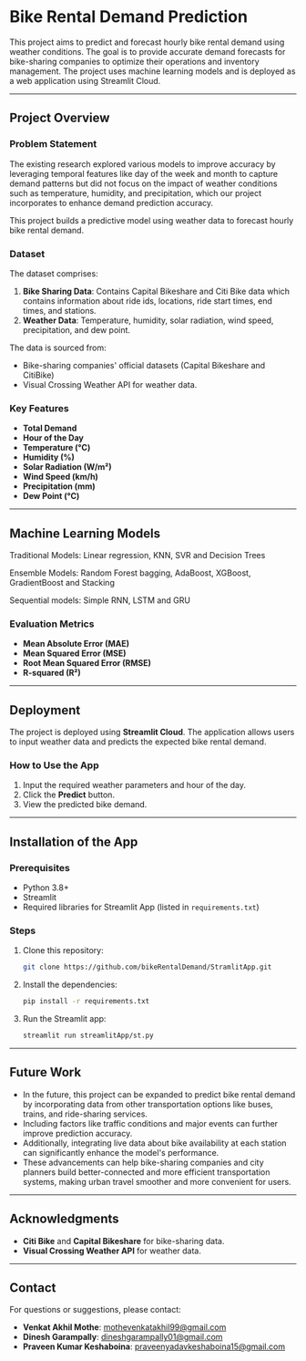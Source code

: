# Bike Rental Demand Prediction

This project aims to predict and forecast hourly bike rental demand using weather conditions. The goal is to provide accurate demand forecasts for bike-sharing companies to optimize their operations and inventory management. The project uses machine learning models and is deployed as a web application using Streamlit Cloud.

---

## Project Overview

### Problem Statement
The existing research explored various models to improve accuracy by leveraging temporal features like day of the week and month to capture demand patterns but did not focus on the impact of weather conditions such as temperature, humidity, and precipitation, which our project incorporates to enhance demand prediction accuracy.

This project builds a predictive model using weather data to forecast hourly bike rental demand.

### Dataset
The dataset comprises:
1. **Bike Sharing Data**: Contains Capital Bikeshare and Citi Bike data which contains information about ride ids, locations,  ride start times, end times, and stations.
2. **Weather Data**: Temperature, humidity, solar radiation, wind speed, precipitation, and dew point.

The data is sourced from:
- Bike-sharing companies' official datasets (Capital Bikeshare and CitiBike)
- Visual Crossing Weather API for weather data.

### Key Features
- **Total Demand**
- **Hour of the Day**
- **Temperature (°C)**
- **Humidity (%)**
- **Solar Radiation (W/m²)**
- **Wind Speed (km/h)**
- **Precipitation (mm)**
- **Dew Point (°C)**

---

## Machine Learning Models

Traditional Models: Linear regression, KNN, SVR and Decision Trees

Ensemble Models: Random Forest bagging, AdaBoost, XGBoost, GradientBoost and Stacking

Sequential models: Simple RNN, LSTM and GRU

### Evaluation Metrics
- **Mean Absolute Error (MAE)**
- **Mean Squared Error (MSE)**
- **Root Mean Squared Error (RMSE)**
- **R-squared (R²)**

---

## Deployment
The project is deployed using **Streamlit Cloud**. The application allows users to input weather data and predicts the expected bike rental demand.

### How to Use the App
1. Input the required weather parameters and hour of the day.
2. Click the **Predict** button.
3. View the predicted bike demand.

---

## Installation of the App

### Prerequisites
- Python 3.8+
- Streamlit
- Required libraries for Streamlit App (listed in `requirements.txt`)

### Steps
1. Clone this repository:
   ```bash
   git clone https://github.com/bikeRentalDemand/StramlitApp.git
   ```
2. Install the dependencies:
   ```bash
   pip install -r requirements.txt
   ```
3. Run the Streamlit app:
   ```bash
   streamlit run streamlitApp/st.py
   ```

---

## Future Work
-  In the future, this project can be expanded to predict bike rental demand by incorporating data from other transportation options like buses, trains, and ride-sharing services.
-  Including factors like traffic conditions and major events can further improve prediction accuracy.
-  Additionally, integrating live data about bike availability at each station can significantly enhance the model's performance.
-  These advancements can help bike-sharing companies and city planners build better-connected and more efficient transportation systems, making urban travel smoother and more convenient for users.
---

## Acknowledgments
- **Citi Bike** and **Capital Bikeshare** for bike-sharing data.
- **Visual Crossing Weather API** for weather data.

---

## Contact
For questions or suggestions, please contact:
- **Venkat Akhil Mothe**: mothevenkatakhil99@gmail.com
- **Dinesh Garampally**: dineshgarampally01@gmail.com
- **Praveen Kumar Keshaboina**: praveenyadavkeshaboina15@gmail.com

